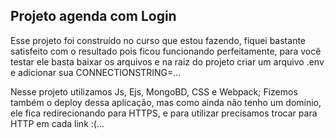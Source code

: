 ## Projeto agenda com Login

Esse projeto foi construído no curso que estou fazendo, fiquei  bastante satisfeito com o resultado pois ficou funcionando perfeitamente,
para você testar ele basta baixar os arquivos e na raiz do projeto criar um arquivo .env e adicionar sua CONNECTIONSTRING=...

Nesse projeto utilizamos Js, Ejs, MongoBD, CSS e Webpack;
Fizemos também o deploy dessa aplicação, mas como ainda não tenho um domínio, ele fica redirecionando para HTTPS, e para utilizar precisamos trocar para HTTP em cada link :(...
